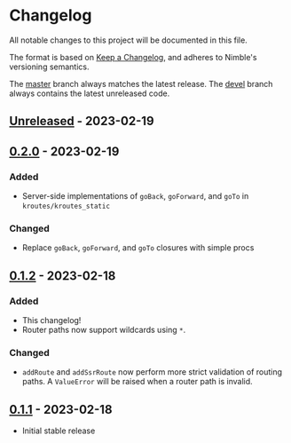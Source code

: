 # Changelog

All notable changes to this project will be documented in this file.

The format is based on [Keep a Changelog], and adheres to Nimble's versioning semantics.

The [master] branch always matches the latest release. The [devel] branch always contains the latest unreleased code.

## [Unreleased] - 2023-02-19

## [0.2.0] - 2023-02-19

### Added

- Server-side implementations of `goBack`, `goForward`, and `goTo` in `kroutes/kroutes_static`

### Changed

- Replace `goBack`, `goForward`, and `goTo` closures with simple procs

## [0.1.2] - 2023-02-18

### Added

- This changelog!
- Router paths now support wildcards using `*`.

### Changed

- `addRoute` and `addSsrRoute` now perform more strict validation of routing paths. A `ValueError` will be raised when a router path is invalid.

## [0.1.1] - 2023-02-18

- Initial stable release

<!-- Links -->
[keep a changelog]: https://keepachangelog.com/en/1.0.0/

<!-- Versions -->
[unreleased]: https://github.com/ryukoposting/kroutes/compare/master...devel
[master]: https://github.com/ryukoposting/kroutes/tree/master
[devel]: https://github.com/ryukoposting/kroutes/tree/devel
[0.1.1]: https://github.com/ryukoposting/kroutes/releases/tag/0.1.1
[0.1.2]: https://github.com/ryukoposting/kroutes/releases/tag/0.1.2
[0.2.0]: https://github.com/ryukoposting/kroutes/releases/tag/0.2.0
